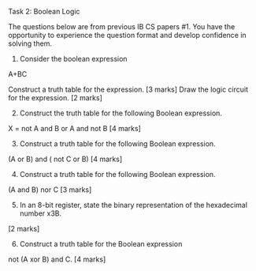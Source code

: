 Task 2:  Boolean Logic


The questions below are from previous IB CS papers #1. You have the opportunity to experience the question format and develop confidence in solving them. 

1. Consider the boolean expression 

A+BC

Construct a truth table for the expression.  			[3 marks]
Draw the logic circuit for the expression.			[2 marks]

2. Construct the truth table for the following Boolean expression.

X = not A and B or A and not B             			[4 marks]

3. Construct a truth table for the following Boolean expression.

(A or B) and ( not C or B)                    			[4 marks]

4. Construct a truth table for the following Boolean expression.

(A and B) nor C       					[3 marks]

5. In an 8-bit register, state the binary representation of the hexadecimal number x3B.

[2 marks]

6. Construct a truth table for the Boolean expression 

not (A xor B) and C. [4 marks]

